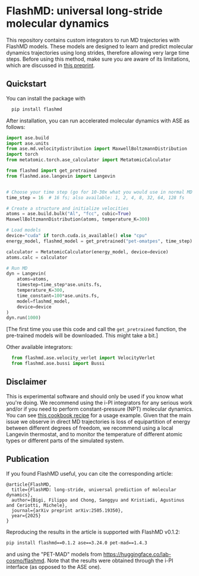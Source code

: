 FlashMD: universal long-stride molecular dynamics
=================================================

This repository contains custom integrators to run MD trajectories with FlashMD models. These models are
designed to learn and predict molecular dynamics trajectories using long strides, therefore allowing
very large time steps. Before using this method, make sure you are aware of its limitations, which are
discussed in [this preprint](http://arxiv.org/abs/2505.19350).

Quickstart
----------

You can install the package with

```bash
  pip install flashmd
```

After installation, you can run accelerated molecular dynamics with ASE as follows:

```py
import ase.build
import ase.units
from ase.md.velocitydistribution import MaxwellBoltzmannDistribution
import torch
from metatomic.torch.ase_calculator import MetatomicCalculator

from flashmd import get_pretrained
from flashmd.ase.langevin import Langevin


# Choose your time step (go for 10-30x what you would use in normal MD for your system)
time_step = 16  # 16 fs; also available: 1, 2, 4, 8, 32, 64, 128 fs

# Create a structure and initialize velocities
atoms = ase.build.bulk("Al", "fcc", cubic=True)
MaxwellBoltzmannDistribution(atoms, temperature_K=300)

# Load models
device="cuda" if torch.cuda.is_available() else "cpu"
energy_model, flashmd_model = get_pretrained("pet-omatpes", time_step)  

calculator = MetatomicCalculator(energy_model, device=device)
atoms.calc = calculator

# Run MD
dyn = Langevin(
    atoms=atoms,
    timestep=time_step*ase.units.fs,
    temperature_K=300,
    time_constant=100*ase.units.fs,
    model=flashmd_model,
    device=device
)
dyn.run(1000)
```

[The first time you use this code and call the `get_pretrained` function, the
pre-trained models will be downloaded. This might take a bit.]

Other available integrators:

```py
  from flashmd.ase.velocity_verlet import VelocityVerlet
  from flashmd.ase.bussi import Bussi
```

Disclaimer
----------

This is experimental software and should only be used if you know what you're doing.
We recommend using the i-PI integrators for any serious work and/or if you need to perform
constant-pressure (NPT) molecular dynamics. You can see
[this cookbook recipe](https://atomistic-cookbook.org/examples/flashmd/flashmd-demo.html) 
for a usage example.
Given that the main issue we observe in direct MD trajectories is loss of equipartition
of energy between different degrees of freedom, we recommend using a local Langevin
thermostat, and to monitor the temperature of different atomic types or different
parts of the simulated system. 


Publication
-----------

If you found FlashMD useful, you can cite the corresponding article:

```
@article{FlashMD,
  title={FlashMD: long-stride, universal prediction of molecular dynamics},
  author={Bigi, Filippo and Chong, Sanggyu and Kristiadi, Agustinus and Ceriotti, Michele},
  journal={arXiv preprint arXiv:2505.19350},
  year={2025}
}
```

Reproducing the results in the article is supported with FlashMD v0.1.2:

```bash
pip install flashmd==0.1.2 ase==3.24.0 pet-mad==1.4.3
```

and using the "PET-MAD" models from https://huggingface.co/lab-cosmo/flashmd. Note that
the results were obtained through the i-PI interface (as opposed to the ASE one).
